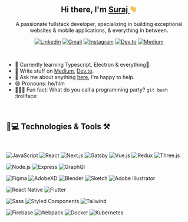 <div align="center">
<h2 > Hi there, I'm <a href="#" target="_blank">Suraj </a><img src="./assets/Hi.gif" width="20px"></h2> 
<p >A passionate fullstack developer, specializing in building exceptional websites & mobile applications, & everything in between.</p>

[![Linkedin](https://img.shields.io/badge/-0A1A2F?style=social&logoWidth=20&logo=Linkedin)](https://www.linkedin.com/in/surajnarsale/)
[![Gmail](https://img.shields.io/badge/--0A1A2F?style=social&logo=Gmail)](https://mail.google.com/mail/?view=cm&fs=1&to=surajsnarsale@gmail.com&su=&body=)
[![Instagram](https://img.shields.io/badge/--0A1A2F?style=social&logo=Instagram)]()
[![Dev.to](https://img.shields.io/badge/--0A1A2F?style=social&logo=Dev.to)](https://dev.to/surajnarsale)
[![Medium](https://img.shields.io/badge/--0A1A2F?style=social&logo=Medium)](https://medium.com/@surajsnarsale)
</div>
<br>

- 🧐 Currently learning Typescript, Electron & everything🤣.
- 📝 Write stuff on [Medium](https://medium.com/@surajsnarsale), [Dev.to](https://dev.to/surajnarsale).
- 💬 Ask me about anything [here](https://mail.google.com/mail/?view=cm&fs=1&to=surajsnarsale@gmail.com&su=&body=), I'm happy to help.
- 😄 Pronouns: he/him
- 🦸🏿‍♂️ Fun fact: What do you call a programming party? `git bash` :trollface:

<br>
<h2>🚀💻 Technologies & Tools ⚒</h2>
<br>


![JavaScript](https://img.shields.io/badge/-JavaScript-0A1A2F?style=flat&logo=javascript)
![React](https://img.shields.io/badge/-React-0A1A2F?style=flat&logo=react)
![Next.js](https://img.shields.io/badge/-Next.js-0A1A2F?style=flat&logo=next.js)
![Gatsby](https://img.shields.io/badge/-Gatsby-0A1A2F?style=flat&logo=gatsby)
![Vue.js](https://img.shields.io/badge/-Vue.js-0A1A2F?style=flat&logo=Vue.js)
![Redux](https://img.shields.io/badge/-Redux-0A1A2F?style=flat&logo=Redux)
![Three.js](https://img.shields.io/badge/-Three.js-0A1A2F?style=flat&logo=Three.js)

![Node.js](https://img.shields.io/badge/-Node.js-0A1A2F?style=flat&logo=node.js)
![Express](https://img.shields.io/badge/-Express-0A1A2F?style=flat&logo=Express)
![GraphQl](https://img.shields.io/badge/-GraphQL-0A1A2F?style=flat&logo=GraphQl)

![Figma](https://img.shields.io/badge/-Figma-0A1A2F?style=flat&logo=figma)
![AdobeXD](https://img.shields.io/badge/-AdobeXD-0A1A2F?style=flat&logo=adobe-xd)
![Blender](https://img.shields.io/badge/-Blender-0A1A2F?style=flat&logo=blender)
![Sketch](https://img.shields.io/badge/-Sketch-0A1A2F?style=flat&logo=Sketch)
![Adobe Illustrator](https://img.shields.io/badge/-AdobeIllustrator-0A1A2F?style=flat&logo=AdobeIllustrator)



![React Native](https://img.shields.io/badge/-React%20Native-0A1A2F?style=flat&logo=React&logoColor=00d8fd)
![Flutter](https://img.shields.io/badge/-Flutter-0A1A2F?style=flat&logo=Flutter&logoColor=00d8fd)

![Sass](https://img.shields.io/badge/-Sass-0A1A2F?style=flat&logo=Sass)
![Styled Components](https://img.shields.io/badge/-StyledComponents-0A1A2F?style=flat&logo=Styledcomponents)
![Tailwind](https://img.shields.io/badge/-Tailwind-0A1A2F?style=flat&logo=Tailwindcss)

![Firebase](https://img.shields.io/badge/-Firebase-0A1A2F?style=flat&logo=Firebase)
![Webpack](https://img.shields.io/badge/-Webpack-0A1A2F?style=flat&logo=Webpack)
![Docker](https://img.shields.io/badge/-Docker-0A1A2F?style=flat&logo=Docker)
![Kubernetes](https://img.shields.io/badge/-Kubernetes-0A1A2F?style=flat&logo=Kubernetes)


</div>









